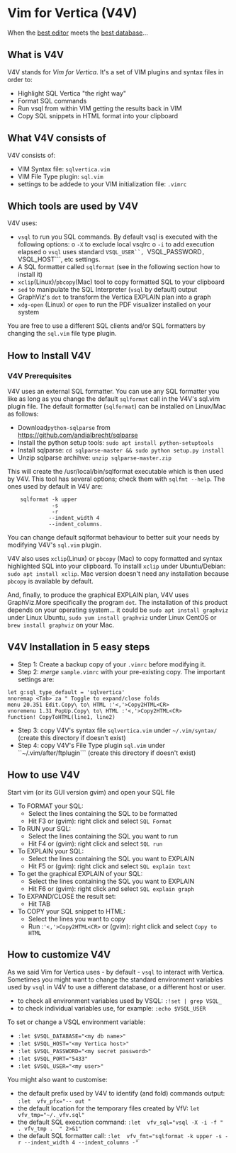 ﻿# Vim for Vertica (V4V)
When the [best editor](www.vim.org) meets the [best database](www.vertica.com)...

## What is V4V 
V4V stands for *Vim for Vertica*. It's a set of VIM plugins and syntax files in order to: 
- Highlight SQL Vertica "the right way" 
- Format SQL commands 
- Run vsql from within VIM getting the results back in VIM 
- Copy SQL snippets in HTML format into your clipboard 

## What V4V consists of 
V4V consists of: 
- VIM Syntax file: ```sqlvertica.vim```
- VIM File Type plugin: ```sql.vim```
- settings to be addede to your VIM initialization file: ```.vimrc``` 

## Which tools are used by V4V 
V4V uses: 
- ```vsql``` to run you SQL commands. By default vsql is executed with the following options: 
  o ```-X``` to exclude local vsqlrc 
  o ```-i``` to add execution elapsed 
  o ```vsql``` uses standard ```VSQL_USER``, ```VSQL_PASSWORD```, ```VSQL_HOST```, etc settings. 
- A SQL formatter called ```sqlformat``` (see in the following section how to install it) 
-  ```xclip```(Linux)/```pbcopy```(Mac) tool to copy formatted SQL to your clipboard 
- ```sed``` to manipulate the SQL Interpreter (```vsql``` by default) output
- GraphViz's ```dot``` to transform the Vertica EXPLAIN plan into a graph
- ```xdg-open``` (Linux) or ```open``` to run the PDF visualizer installed on your system

You are free to use a different SQL clients and/or SQL formatters by changing the ``sql.vim`` file type plugin. 

## How to Install V4V 
### V4V Prerequisites
V4V uses an external SQL formatter. You can use any SQL formatter you like as long as you change the default ```sqlformat``` call in the V4V's sql.vim plugin file.
The default formatter (```sqlformat```) can be installed on Linux/Mac as follows:
- Download```python-sqlparse``` from https://github.com/andialbrecht/sqlparse 
- Install the python setup tools: ```sudo apt install python-setuptools```  
- Install sqlparse: ```cd sqlparse-master && sudo python setup.py install``` 
- Unzip sqlparse archihve: ```unzip sqlparse-master.zip``` 

This will create the /usr/local/bin/sqlformat executable which is then used by V4V. This tool has several options; check them with ```sqlfmt --help```. The ones used by default in V4V are:
``` 
    sqlformat -k upper 
              -s 
              -r 
             --indent_width 4 
             --indent_columns.
```
You can change default sqlformat behaviour to better suit your needs by modifying V4V's ```sql.vim``` plugin. 

V4V also uses ```xclip```(Linux) or ```pbcopy``` (Mac) to copy formatted and syntax highlighted SQL into your clipboard. To installl ```xclip``` under Ubuntu/Debian: ```sudo apt install xclip```.
Mac version doesn't need any installation because ```pbcopy``` is available by default.

And, finally, to produce the graphical EXPLAIN plan, V4V uses GraphViz.More specifically the program ```dot```. The installation of this product depends on your operating system... it could be ```sudo apt install graphviz``` under Linux Ubuntu, ```sudo yum install graphviz``` under Linux CentOS or ```brew install graphviz``` on your Mac.

## V4V Installation in 5 easy steps

 - Step 1: Create a backup copy of your ```.vimrc``` before modifying it. 
 - Step 2:   *merge*  ```sample.vimrc``` with your pre-existing copy. The important settings are: 
```vim
let g:sql_type_default = 'sqlvertica'
nnoremap <Tab> za " Toggle to expand/close folds 
menu 20.351 Edit.Copy\ to\ HTML :'<,'>Copy2HTML<CR> 
vnoremenu 1.31 PopUp.Copy\ to\ HTML :'<,'>Copy2HTML<CR> 
function! CopyToHTML(line1, line2) 
```

- Step 3: copy V4V's syntax file ```sqlvertica.vim``` under ```~/.vim/syntax/```  (create this directory if doesn't exist) 
- Step 4: copy V4V's File Type plugin ```sql.vim``` under ``~/.vim/after/ftplugin```  (create this directory if doesn't exist) 


## How to use V4V 
Start vim (or its GUI version gvim) and open your SQL file 

- To FORMAT your SQL: 
	- Select the lines containing the SQL to be formatted 
   - Hit F3 or (gvim): right click and select ```SQL Format``` 
- To RUN your SQL: 
   - Select the lines containing the SQL you want to run 
   - Hit F4 or (gvim): right click and select ```SQL run```    
- To EXPLAIN your SQL: 
   - Select the lines containing the SQL you want to EXPLAIN 
   - Hit F5 or (gvim): right click and select ```SQL explain text``` 
- To get the graphical EXPLAIN of your SQL: 
   - Select the lines containing the SQL you want to EXPLAIN 
   - Hit F6 or (gvim): right click and select ```SQL explain graph``` 
- To EXPAND/CLOSE the result set:  
   - Hit TAB 
- To COPY your SQL snippet to HTML: 
   - Select the lines you want to copy 
   - Run :```'<,'>Copy2HTML<CR>``` or (gvim): right click and select ```Copy to HTML``` 

## How to customize V4V
As we said Vim for Vertica uses - by default - ```vsql``` to interact with Vertica. Sometimes you might want to change the standard environment variables used by ```vsql``` in V4V to use a different database, or a different host or user.  
 - to check all environment variables used by VSQL: ```:!set | grep VSQL_```
- to check  individual variables use, for example: ```:echo $VSQL_USER```

To set or change a VSQL environment variable:
 - ```:let $VSQL_DATABASE="<my db name>"```
 - ```:let $VSQL_HOST="<my Vertica host>"```
 - ```:let $VSQL_PASSWORD="<my secret password>"```
 - ```:let $VSQL_PORT="5433"```
 - ```:let $VSQL_USER="<my user>"```

You might also want to customise:
- the default prefix used by V4V to identify (and fold) commands output: ```:let  vfv_pfx="-- out "``` 
- the default location for the temporary files created by VfV: ```let vfv_tmp="~/._vfv.sql"```
- the default SQL execution command: ```:let  vfv_sql="vsql -X -i -f "  . vfv_tmp .  " 2>&1"```
- the default SQL formatter call: ```:let  vfv_fmt="sqlformat -k upper -s -r --indent_width 4 --indent_columns -"```


